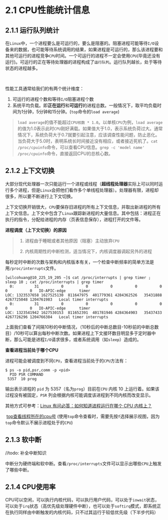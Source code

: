 

# 2.1 CPU性能统计信息



## 2.1.1 运行队列统计



在`Linux`中，一个进程要么是可运行的，要么是阻塞的。阻塞进程可能等待`I/O`设备来的数据，也可能等待系统调用的结果，如果进程是可运行的，那么该进程要和其他可运行的进程竞争`CPU`时间。一个可运行的进程不一定会使用`CPU`(毕竟还没有运行)。可运行的正在等待处理器的进程构成了`运行队列`。运行队列越长，处于等待状态的进程越多。

&nbsp;

性能工具通常给我们的有两个统计维度：

1. 可运行的进程个数和等待`I/O`阻塞进程个数
2. 系统平均负载。即**正在运行**和**可运行**的进程总数。一般情况下，取平均负载时间为1分钟，5分钟和15分钟。(`top`命令的`load average`)



>`load average`的值不能超过`CPU核数 * 1.0`。以单核`CPU`为例，`load average`的值为1.0表示此时`CPU`刚好满载。如果值大于1.0，表示系统负荷过大。通常情况下，系统负荷大于0.7就要引起注意，应该调查性能问题，防止恶化。当负荷大于5.0时，表明系统长时间接近没有相应，或者接近死机了。`cat /proc/cpuinfo`命令，可以查看CPU信息。`grep -c 'model name' /proc/cpuinfo`命令，直接返回CPU的总核心数。 



## 2.1.2 上下文切换



大部分现代处理器一次只能运行一个进程或线程（**超线程处理器**实际上可以同时运行多个进程，但是`Linux`会把他们看作多个单线程处理器）。处理器有限，进程却很多，所以要不断进行上下文切换。



上下文切换开销很大，`CPU`要保存旧进程的所有上下文信息，并取出新进程的所有上下文信息。上下文中包含了`Linux`跟踪新进程的大量信息。其中包括：进程正在执行的指令，分配给进程的内存（页表信息保存），进程打开的文件等。



**进程调度（上下文切换）的原因**

> 1. 进程由于睡眠或者其他原因（阻塞）主动放弃`CPU`
>
> 2. 内核周期性的中断检测，适当情况下，内核调度器调起另外的进程



每秒定时中断的次数与架构和内核版本有关，一个检查中断频率的简单方法是用`/proc/interrupts`文件。



```shell
[wilcohuang@10_225_19_205 ~]$ cat /proc/interrupts | grep timer ; sleep 10 ; cat /proc/interrupts | grep timer
  0:         31          0          0          0          0          0          0          0   IO-APIC-edge      timer
LOC: 1323537658 1627525130  811647975  401779361 4284362526   35431888 4267725048 1204761983   Local timer interrupts
  0:         31          0          0          0          0          0          0          0   IO-APIC-edge      timer
LOC: 1323541942 1627530153  811652391  401781946 4284364903   35437433 4267726296 1204766384   Local timer interrupts

```

上面我们查看了间隔10秒的中断情况，（10秒后的中断总数目-10秒前的中断总数目）/10秒可以算出每秒中断次数。如果进程上下文接环数目明显多于定时器中断，那么可能是进程`I/O`请求很多，或者系统调用（如`sleep`）造成的。



**查看进程当前处于哪个CPU**

进程可能会被调度到不同`CPU`，查看进程当前处于的`CPU`方法有：

```shell
$ ps -o pid,psr,comm -p <pid>
  PID PSR COMMAND
 5357  10 prog
```

输出表示进程的 `pid` 为 5357（名为`prog`）目前在`CPU` 内核 10 上运行着。如果该过程没有被固定，`PSR` 列会根据内核可能调度该进程到不同内核而改变显示。



其他方式可参考：[Linux 有问必答：如何知道进程运行在哪个 CPU 内核上？](https://linux.cn/article-6307-1.html)

​			      [top查看线程所在的cpu号](https://blog.csdn.net/zgy666/article/details/78953313) (使用`top`命令查看时，需要先按`f`选择展示视图，因为`top`命令默认不展示进程处于的`CPU`)



## 2.1.3 软中断



//todo: 补全中断知识



中断分为硬终端和软中断。查看`/proc/interrupts`文件可以显示出哪些`CPU`上触发了哪些中断。



## 2.1.4 CPU使用率



CPU可以空闲，可以执行内核代码，可以执行用户代码，可以处于`iowait`状态，可以处于`irq`状态（高优先级处理硬件中断），也可以处于`softirq`模式，即系统正在执行同样由中断触发的内核代码，只不过其运行于较低优先级（下半步代码）





















